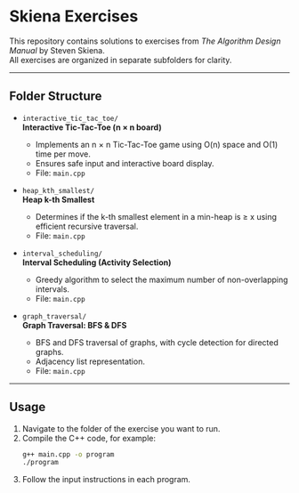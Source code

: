 # Skiena Exercises

This repository contains solutions to exercises from *The Algorithm Design Manual* by Steven Skiena.  
All exercises are organized in separate subfolders for clarity.

---

## Folder Structure

- `interactive_tic_tac_toe/`  
  **Interactive Tic-Tac-Toe (n × n board)**  
  - Implements an n × n Tic-Tac-Toe game using O(n) space and O(1) time per move.  
  - Ensures safe input and interactive board display.  
  - File: `main.cpp`

- `heap_kth_smallest/`  
  **Heap k-th Smallest**  
  - Determines if the k-th smallest element in a min-heap is ≥ x using efficient recursive traversal.  
  - File: `main.cpp`

- `interval_scheduling/`  
  **Interval Scheduling (Activity Selection)**  
  - Greedy algorithm to select the maximum number of non-overlapping intervals.  
  - File: `main.cpp`

- `graph_traversal/`  
  **Graph Traversal: BFS & DFS**  
  - BFS and DFS traversal of graphs, with cycle detection for directed graphs.  
  - Adjacency list representation.  
  - File: `main.cpp`

---

## Usage

1. Navigate to the folder of the exercise you want to run.  
2. Compile the C++ code, for example:
   ```bash
   g++ main.cpp -o program
   ./program
3. Follow the input instructions in each program.
